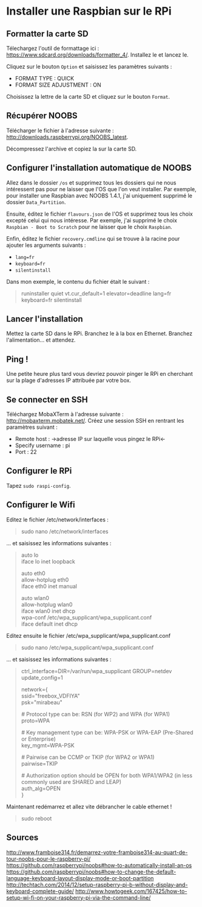 
# Installer une Raspbian sur le RPi

## Formatter la carte SD

Télechargez l'outil de formattage ici : https://www.sdcard.org/downloads/formatter_4/.
Installez le et lancez le.

Cliquez sur le bouton `Option` et saisissez les paramètres suivants :
- FORMAT TYPE : QUICK
- FORMAT SIZE ADJUSTMENT : ON

Choisissez la lettre de la carte SD et cliquez sur le bouton `Format`.

## Récupérer NOOBS

Télécharger le fichier à l'adresse suivante : http://downloads.raspberrypi.org/NOOBS_latest.

Décompressez l'archive et copiez la sur la carte SD.

## Configurer l'installation automatique de NOOBS

Allez dans le dossier `/os` et supprimez tous les dossiers qui ne nous intéressent pas pour ne laisser que l'OS que l'on veut installer.
Par exemple, pour installer une Raspbian avec NOOBS 1.4.1, j'ai uniquement supprimé le dossier `Data_Partition`.

Ensuite, éditez le fichier `flavours.json` de l'OS et supprimez tous les choix excepté celui qui nous intéresse.
Par exemple, j'ai supprimé le choix `Raspbian - Boot to Scratch` pour ne laisser que le choix `Raspbian`.

Enfin, éditez le fichier `recovery.cmdline` qui se trouve à la racine pour ajouter les arguments suivants :
- `lang=fr`
- `keyboard=fr`
- `silentinstall`

Dans mon exemple, le contenu du fichier était le suivant :
> runinstaller quiet vt.cur_default=1 elevator=deadline lang=fr keyboard=fr silentinstall


## Lancer l'installation

Mettez la carte SD dans le RPi.
Branchez le à la box en Ethernet.
Branchez l'alimentation... et attendez.

## Ping !

Une petite heure plus tard vous devriez pouvoir pinger le RPi en cherchant sur la plage d'adresses IP attribuée par votre box.

## Se connecter en SSH

Téléchargez MobaXTerm à l'adresse suivante : http://mobaxterm.mobatek.net/.
Créez une session SSH en rentrant les paramètres suivant :
- Remote host : ->adresse IP sur laquelle vous pingez le RPi<-
- Specify username : pi
- Port : 22

## Configurer le RPi

Tapez `sudo raspi-config`.


## Configurer le Wifi

Editez le fichier /etc/network/interfaces :
> sudo nano /etc/network/interfaces

... et saisissez les informations suivantes :
> auto lo  
> iface lo inet loopback  
>   
> auto eth0  
> allow-hotplug eth0  
> iface eth0 inet manual  
>   
> auto wlan0  
> allow-hotplug wlan0  
> iface wlan0 inet dhcp  
> wpa-conf /etc/wpa_supplicant/wpa_supplicant.conf  
> iface default inet dhcp  

Editez ensuite le fichier /etc/wpa_supplicant/wpa_supplicant.conf
> sudo nano /etc/wpa_supplicant/wpa_supplicant.conf

... et saisissez les informations suivantes :
> ctrl_interface=DIR=/var/run/wpa_supplicant GROUP=netdev  
> update_config=1  
>   
> network={  
> ssid="freebox_VDFIYA"  
> psk="mirabeau"  
>   
> &num; Protocol type can be: RSN (for WP2) and WPA (for WPA1)  
> proto=WPA  
>   
> &num; Key management type can be: WPA-PSK or WPA-EAP (Pre-Shared or Enterprise)  
> key_mgmt=WPA-PSK  
>   
> &num; Pairwise can be CCMP or TKIP (for WPA2 or WPA1)  
> pairwise=TKIP  
>   
> &num; Authorization option should be OPEN for both WPA1/WPA2 (in less commonly used are SHARED and LEAP)  
> auth_alg=OPEN  
> }  

Maintenant redémarrez et allez vite débrancher le cable ethernet !
> sudo reboot

## Sources

http://www.framboise314.fr/demarrez-votre-framboise314-au-quart-de-tour-noobs-pour-le-raspberry-pi/
https://github.com/raspberrypi/noobs#how-to-automatically-install-an-os
https://github.com/raspberrypi/noobs#how-to-change-the-default-language-keyboard-layout-display-mode-or-boot-partition
http://techtach.com/2014/12/setup-raspberry-pi-b-without-display-and-keyboard-complete-guide/
http://www.howtogeek.com/167425/how-to-setup-wi-fi-on-your-raspberry-pi-via-the-command-line/








